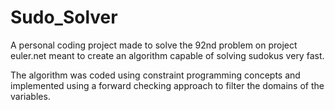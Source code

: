 # Sudo_Solver
A personal coding project made to solve the 92nd problem on project euler.net meant to create an algorithm capable of solving sudokus very fast.

The algorithm was coded using constraint programming concepts and implemented using a forward checking approach to filter the domains of the variables.


